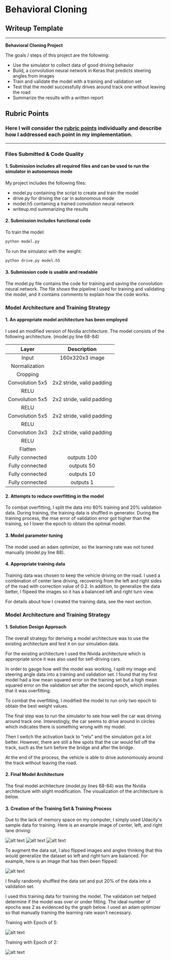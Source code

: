 # **Behavioral Cloning** 

## Writeup Template

---

**Behavioral Cloning Project**

The goals / steps of this project are the following:
* Use the simulator to collect data of good driving behavior
* Build, a convolution neural network in Keras that predicts steering angles from images
* Train and validate the model with a training and validation set
* Test that the model successfully drives around track one without leaving the road
* Summarize the results with a written report


[//]: # (Image References)

[image1]: ./images/center.jpg "Center"
[image2]: ./images/left.jpg "Left"
[image3]: ./images/right.jpg "Right"
[image4]: ./images/flipped.png "Flipped"
[image5]: ./images/epoch5.png "Epoch 5"
[image6]: ./images/epoch2.png "Epoch 2"


## Rubric Points
### Here I will consider the [rubric points](https://review.udacity.com/#!/rubrics/432/view) individually and describe how I addressed each point in my implementation.  

---
### Files Submitted & Code Quality

#### 1. Submission includes all required files and can be used to run the simulator in autonomous mode

My project includes the following files:
* model.py containing the script to create and train the model
* drive.py for driving the car in autonomous mode
* model.h5 containing a trained convolution neural network 
* writeup.md summarizing the results

#### 2. Submission includes functional code
To train the model:
```sh
python model.py
```
To run the simulator with the weight:
```sh
python drive.py model.h5
```

#### 3. Submission code is usable and readable

The model.py file contains the code for training and saving the convolution neural network. The file shows the pipeline I used for training and validating the model, and it contains comments to explain how the code works.

### Model Architecture and Training Strategy

#### 1. An appropriate model architecture has been employed

I used an modified version of Nvidia architecture. The model consists of the following architecture. (model.py line 68-84)

| Layer         		|     Description	        					| 
|:---------------------:|:---------------------------------------------:| 
| Input         		| 160x320x3 image   							|
| Normalization         		|    							| 
| Cropping         		|   							| 
| Convolution 5x5     	| 2x2 stride, valid padding	  |
| RELU					|												|
| Convolution 5x5     	| 2x2 stride, valid padding	  |
| RELU					|												|
| Convolution 5x5     	| 2x2 stride, valid padding	  |
| RELU					|												|
| Convolution 3x3     	| 2x2 stride, valid padding	  |
| RELU					|												|
| Flatten            |       |
| Fully connected | outputs 100|
| Fully connected | outputs 50|
| Fully connected | outputs 10|
| Fully connected | outputs 1|


#### 2. Attempts to reduce overfitting in the model

To combat overfitting, I split the data into 80% training and 20% validation data. During training, the training data is shuffled in generator. 
During the training process, the mse error of validation error got higher than the training, so I lower the epoch to obtain the optimal model. 

#### 3. Model parameter tuning

The model used an adam optimizer, so the learning rate was not tuned manually (model.py line 88).

#### 4. Appropriate training data

Training data was chosen to keep the vehicle driving on the road. I used a combination of center lane driving, recovering from the left and right sides of the road with correction value of 0.2. In addition, to generalize the data better, I flipeed the images so it has a balanced left and right turn view. 

For details about how I created the training data, see the next section. 

### Model Architecture and Training Strategy

#### 1. Solution Design Approach

The overall strategy for deriving a model architecture was to use the existing architecture and test it on our simulation data. 

For the existing architecture I used the Nivida architecture which is appropriate since it was also used for self-driving cars. 

In order to gauge how well the model was working, I split my image and steering angle data into a training and validation set. I found that my first model had a low mean squared error on the training set but a high mean squared error on the validation set after the second epoch, which implies that it was overfitting. 

To combat the overfitting, I modified the model to run only two epoch to obtain the best weight values.

The final step was to run the simulator to see how well the car was driving around track one. Interestingly, the car seems to drive around in circles which indicates there is something wrong with my model.

Then I switch the activation back to "relu" and the simulation got a lot better. However, there are still a few spots that the car would fell off the track, such as the turn before the bridge and after the bridge. 

At the end of the process, the vehicle is able to drive autonomously around the track without leaving the road.

#### 2. Final Model Architecture

The final model architecture (model.py lines 68-84) was the Nvidia architecture with slight modification. 
The visualization of the architecture is below.

#### 3. Creation of the Training Set & Training Process

Due to the lack of memory space on my computer, I simply used Udacity's sample data for training. Here is an example image of center, left, and right lane driving:

![alt text][image1]
![alt text][image2]
![alt text][image3]

To augment the data sat, I also flipped images and angles thinking that this would generalize the dataset so left and right turn are balanced. For example, here is an image that has then been flipped:

![alt text][image4]

I finally randomly shuffled the data set and put 20% of the data into a validation set. 

I used this training data for training the model. The validation set helped determine if the model was over or under fitting. The ideal number of epochs was 2 as evidenced by the graph below. I used an adam optimizer so that manually training the learning rate wasn't necessary.

Training with Epoch of 5:

![alt text][image5]

Training with Epoch of 2:

![alt text][image6]
